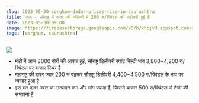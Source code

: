 ```yaml
---
slug: 2023-05-30-sorghum-dadar-prices-rise-in-saurashtra
title: ज्वार - सौराष्ट्र में दादर की कीमतों में 200 रु/क्विंटल की बढ़ोतरी हुई है
date: 2023-05-30T09:00
image: https://firebasestorage.googleapis.com/v0/b/khojv3.appspot.com/o/posts%2FwaDIO6AxangWvVd1wYxV%2FQqZ2OEMiLzJKgbIrCHyt?alt=media&token=65047ec5-7c33-42ba-938a-c31941c02713
tags: [sorghum, saurashtra]
---
```


![](https://firebasestorage.googleapis.com/v0/b/khojv3.appspot.com/o/posts%2FwaDIO6AxangWvVd1wYxV%2FQqZ2OEMiLzJKgbIrCHyt?alt=media&token=65047ec5-7c33-42ba-938a-c31941c02713)

- मंडी में आज 8000 बोरी की आवक हुई, सौराष्ट्र डिलीवरी स्पॉट बिल्टी भाव 3,800~4,200 रु/क्विंटल पर बाजार स्थिर है
- महाराष्ट्र की दादर ज्वार 200 रु बढ़कर सौराष्ट्र डिलीवरी 4,400~4,500 रु/क्विंटल के भाव पर व्यापार हुआ है
- इस बार दादर ज्वार का उत्पादन कम और मांग ज्यादा है, जिससे बाजार 500 रु/क्विंटल से तेजी की संभावना है
